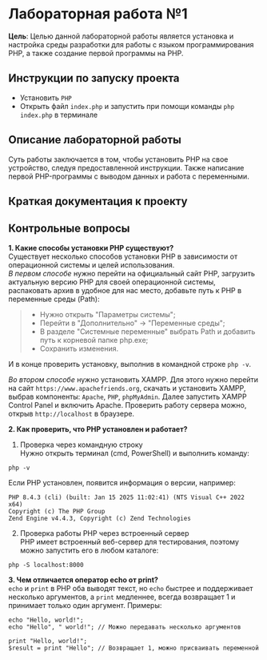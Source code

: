 # Лабораторная работа №1
**Цель**: Целью данной лабораторной работы является установка и настройка среды разработки для работы с языком программирования PHP, а также создание первой программы на PHP.

## Инструкции по запуску проекта
- Установить `PHP`
- Открыть файл `index.php` и запустить при помощи команды `php index.php` в терминале
  
## Описание лабораторной работы
Суть работы заключается в том, чтобы установить PHP на свое устройство, следуя предоставленной инструкции. Также написание первой PHP-программы с выводом данных и работа с переменными.

## Краткая документация к проекту

## Контрольные вопросы
**1. Какие способы установки PHP существуют?**<br>
Существует несколько способов установки PHP в зависимости от операционной системы и целей использования.  
*В первом способе* нужно перейти на официальный сайт PHP, загрузить актуальную версию PHP для своей операционной системы, распаковать архив в удобное для нас место, добавьте путь к PHP в переменные среды (Path): 
> - Нужно открыть "Параметры системы";  
> - Перейти в "Дополнительно" → "Переменные среды";  
> - В разделе "Системные переменные" выбрать Path и добавить путь к корневой папке php.exe;  
> - Сохранить изменения.  

И в конце проверить установку, выполнив в командной строке `php -v`.  

*Во втором способе* нужно установить XAMPP. Для этого нужно перейти на сайт `https://www.apachefriends.org`, скачать и установить XAMPP, выбрав компоненты: `Apache`, `PHP`, `phpMyAdmin`. Далее запустить XAMPP Control Panel и включить Apache. Проверить работу сервера можно, открыв `http://localhost` в браузере.

**2. Как проверить, что PHP установлен и работает?**  
1. Проверка через командную строку  
Нужно открыть терминал (cmd, PowerShell) и выполнить команду:
```
php -v
```  
Если PHP установлен, появится информация о версии, например:
```
PHP 8.4.3 (cli) (built: Jan 15 2025 11:02:41) (NTS Visual C++ 2022 x64)
Copyright (c) The PHP Group
Zend Engine v4.4.3, Copyright (c) Zend Technologies
```

2. Проверка работы PHP через встроенный сервер  
PHP имеет встроенный веб-сервер для тестирования, поэтому можно запустить его в любом каталоге:
```
php -S localhost:8000
```

**3. Чем отличается оператор echo от print?**  
`echo` и `print` в PHP оба выводят текст, но `echo` быстрее и поддерживает несколько аргументов, а `print` медленнее, всегда возвращает 1 и принимает только один аргумент.
Примеры:
```
echo "Hello, world!";  
echo "Hello", " world!"; // Можно передавать несколько аргументов
```
```
print "Hello, world!";  
$result = print "Hello"; // Возвращает 1, можно присваивать переменной
```
